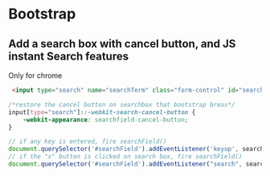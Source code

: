 # Bootstrap
## Add a search box with cancel button, and JS instant Search features
Only for chrome
```html
 <input type="search" name="searchTerm" class="form-control" id="searchField" autocomplete="off" placeholder="">
```

```css
/*restore the cancel button on searchbox that bootstrap breas*/
input[type="search"]::-webkit-search-cancel-button {
    -webkit-appearance: searchfield-cancel-button;
}
```

```js
// if any key is entered, fire searchField()
document.querySelector('#searchField').addEventListener('keyup', searchField, false);
// if the "x" button is clicked on search box, fire searchField()
document.querySelector('#searchField').addEventListener("search", searchField, false);
```